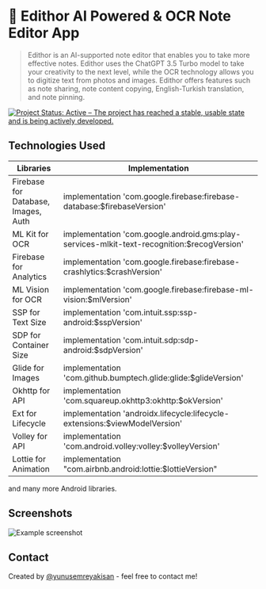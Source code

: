 
# 📱 Edithor AI Powered & OCR Note Editor App
> Edithor is an AI-supported note editor that enables you to take more effective notes. Edithor uses the ChatGPT 3.5 Turbo model to take your creativity to the next level, while the OCR technology allows you to digitize text from photos and images. Edithor offers features such as note sharing, note content copying, English-Turkish translation, and note pinning.  

<a href="https://www.repostatus.org/#active"><img src="https://www.repostatus.org/badges/latest/active.svg" alt="Project Status: Active – The project has reached a stable, usable state and is being actively developed." /></a>

## Technologies Used
| **Libraries**           | **Implementation**                                                                |
| ----------------- | ------------------------------------------------------------------ |
| Firebase for Database, Images, Auth | implementation 'com.google.firebase:firebase-database:$firebaseVersion' |
| ML Kit for OCR | implementation 'com.google.android.gms:play-services-mlkit-text-recognition:$recogVersion' |
| Firebase for Analytics | implementation 'com.google.firebase:firebase-crashlytics:$crashVersion' |
| ML Vision for OCR | implementation 'com.google.firebase:firebase-ml-vision:$mlVersion' |
| SSP for Text Size | implementation 'com.intuit.ssp:ssp-android:$sspVersion' |
| SDP for Container Size | implementation 'com.intuit.sdp:sdp-android:$sdpVersion' |
| Glide for Images |  implementation 'com.github.bumptech.glide:glide:$glideVersion' |
| Okhttp for API | implementation 'com.squareup.okhttp3:okhttp:$okVersion' |
| Ext for Lifecycle |  implementation 'androidx.lifecycle:lifecycle-extensions:$viewModelVersion' |
| Volley for API | implementation 'com.android.volley:volley:$volleyVersion' |
| Lottie for Animation |  implementation "com.airbnb.android:lottie:$lottieVersion" |

and many more Android libraries.

## Screenshots
![Example screenshot](./img/screenshot.png)
<!-- If you have screenshots you'd like to share, include them here. -->

## Contact
Created by [@yunusemreyakisan](https://www.linkedin.com/in/yunusemreyakisan/) - feel free to contact me!


